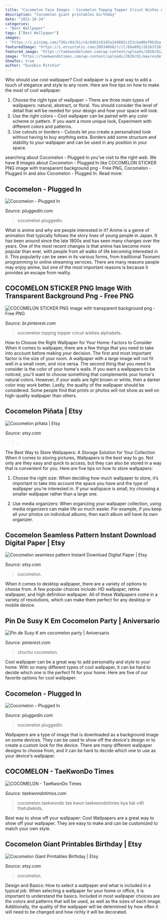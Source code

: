 ```yaml
---
title: "Cocomelon Face Images - Cocomelon Toppng Topper Cricut Wishes Alphabets"
description: "Cocomelon giant printables birthday"
date: "2021-10-24"
categories:
- "Best Wallpaper"
tags: ["Best Wallpaper"]
images:
- "https://i.pinimg.com/736x/8d/b1/c6/8db1c6145a144882c253cba08ef0b1ba.jpg"
featuredImage: "https://i.etsystatic.com/20934668/r/il/68a892/2616372611/il_794xN.2616372611_4376.jpg"
featured_image: "https://taekwondotimes.com/wp-content/uploads/2020/01/maxresdefault-1024x576.jpg"
image: "https://taekwondotimes.com/wp-content/uploads/2020/01/maxresdefault-1024x576.jpg"
ShowToc: true
author: "Eusebio Ritchie"
---
```



Who should use cool wallpaper?
Cool wallpaper is a great way to add a touch of elegance and style to any room. Here are five tips on how to make the most of cool wallpaper: 
1) Choose the right type of wallpaper – There are three main types of wallpapers: natural, abstract, or floral. You should consider the level of detail that will be needed for your design and how your space will look. 
2) Use the right colors – Cool wallpaper can be paired with any color scheme or pattern. If you want a more unique look, Experiment with different colors and patterns. 
3) Use cutouts or borders – Cutouts let you create a personalized look without having to buy anything extra. Borders add some structure and stability to your wallpaper and can be used in any position in your space.

	

		
searching about Cocomelon - Plugged In you've visit to the right web. We have 8 Images about Cocomelon - Plugged In like COCOMELON STICKER PNG image with transparent background png - Free PNG, Cocomelon - Plugged In and also Cocomelon - Plugged In. Read more:
		
    
## Cocomelon - Plugged In

<img loading=lazy src="https://www.pluggedin.com/wp-content/uploads/2020/09/cocomelon-1-1024x587.jpg" onerror="this.onerror=null;this.src='https://tse2.mm.bing.net/th?id=OIP.uDdBTDWFwBuoHgCfPmgpEwHaEP&amp;pid=15.1';" alt="Cocomelon - Plugged In">

_Source: pluggedin.com_

>cocomelon pluggedin. 

	

What is anime and why are people interested in it?
Anime is a genre of animation that typically follows the story lines of young people in Japan. It has been around since the late 1800s and has seen many changes over the years. One of the most recent changes is that anime has become more popular than ever, with people from all walks of life becoming interested in it. This popularity can be seen in its various forms, from traditional Toonami programming to online streaming services. There are many reasons people may enjoy anime, but one of the most important reasons is because it provides an escape from reality.

    
## COCOMELON STICKER PNG Image With Transparent Background Png - Free PNG

<img loading=lazy src="https://i.pinimg.com/736x/01/49/42/014942b4a99bb15cf3fd8d29e0e3b745.jpg" onerror="this.onerror=null;this.src='https://tse4.mm.bing.net/th?id=OIP.5abbByUcsGFiDY8Nv5G1rwHaHk&amp;pid=15.1';" alt="COCOMELON STICKER PNG image with transparent background png - Free PNG">

_Source: br.pinterest.com_

>cocomelon toppng topper cricut wishes alphabets. 

	

How to Choose the Right Wallpaper for Your Home: Factors to Consider
When it comes to wallpaper, there are a few things that you need to take into account before making your decision. The first and most important factor is the size of your room. A wallpaper with a large image will not fit well in a small room, and vice versa. 
The second thing that you need to consider is the color of your home's walls. If you want a wallpapers to be noticed, you'll want to choose something that complements your home's natural colors. However, if your walls are light brown or white, then a darker color may work better. 
Lastly, the quality of the wallpaper should be considered. Some people find that prints or photos will not show as well on high-quality wallpaper than others.

    
## Cocomelon Piñata | Etsy

<img loading=lazy src="https://i.etsystatic.com/20934668/r/il/68a892/2616372611/il_794xN.2616372611_4376.jpg" onerror="this.onerror=null;this.src='https://tse2.mm.bing.net/th?id=OIP.siCBgJDUABC8UoMyP0oetAHaJ4&amp;pid=15.1';" alt="Cocomelon piñata | Etsy">

_Source: etsy.com_

>. 

	

The Best Way to Store Wallpapers: A Storage Solution for Your Collection
When it comes to storing pictures, Wallpapers is the best way to go. Not only are they easy and quick to access, but they can also be stored in a way that is convenient for you. Here are five tips on how to store wallpapers:
1) Choose the right size: When deciding how much wallpaper to store, it’s important to take into account the space you have and the type of wallpaper you’re interested in. If your wallspace is small, try choosing a smaller wallpaper rather than a large one.

2) Use media organizers: When organizing your wallpaper collection, using media organizers can make life so much easier. For example, if you keep all your photos on individual albums, then each album will have its own organizer.

    
## Cocomelon Seamless Pattern Instant Download Digital Paper | Etsy

<img loading=lazy src="https://i.etsystatic.com/28005673/r/il/0037d0/2975847644/il_fullxfull.2975847644_aiqa.jpg" onerror="this.onerror=null;this.src='https://tse3.mm.bing.net/th?id=OIP.FOMEyQEG27lrsiUWHqhNCQHaHa&amp;pid=15.1';" alt="Cocomelon seamless pattern Instant Download Digital Paper | Etsy">

_Source: etsy.com_

>cocomelon. 

	

When it comes to desktop wallpaper, there are a variety of options to choose from. A few popular choices include: HD wallpaper, retina wallpaper, and high definition wallpaper. All of these Wallpapers come in a variety of resolutions, which can make them perfect for any desktop or mobile device. 

    
## Pin De Susy K Em Cocomelon Party | Aniversario

<img loading=lazy src="https://i.pinimg.com/736x/8d/b1/c6/8db1c6145a144882c253cba08ef0b1ba.jpg" onerror="this.onerror=null;this.src='https://tse3.mm.bing.net/th?id=OIP.-DdkHNoFmJ0dLsuMUzYaGAHaEK&amp;pid=15.1';" alt="Pin de Susy K em cocomelon party | Aniversario">

_Source: pinterest.com_

>chuchu cocomelon. 

	

Cool wallpaper can be a great way to add personality and style to your home. With so many different types of cool wallpaper, it can be hard to decide which one is the perfect fit for your home. Here are five of our favorite options for cool wallpaper: 

    
## Cocomelon - Plugged In

<img loading=lazy src="https://www.pluggedin.com/wp-content/uploads/2020/09/cocomelon-1.jpg" onerror="this.onerror=null;this.src='https://tse1.mm.bing.net/th?id=OIP.pYp7RpLy8g2TNQ5zZ1KP2gHaEP&amp;pid=15.1';" alt="Cocomelon - Plugged In">

_Source: pluggedin.com_

>cocomelon pluggedin. 

	

Wallpapers are a type of image that is downloaded as a background image on some devices. They can be used to show off the device's design or to create a custom look for the device. There are many different wallpaper designs to choose from, and it can be hard to decide which one to use as your device's wallpaper.

    
## COCOMELON - TaeKwonDo Times

<img loading=lazy src="https://taekwondotimes.com/wp-content/uploads/2020/01/maxresdefault-1024x576.jpg" onerror="this.onerror=null;this.src='https://tse3.mm.bing.net/th?id=OIP.XdUYg58RTWfBoX7AyPXfvAHaEK&amp;pid=15.1';" alt="COCOMELON - TaeKwonDo Times">

_Source: taekwondotimes.com_

>cocomelon taekwondo tae kwon taekwondotimes kya bài viết thetubekids. 

	

Best way to show off your wallpaper:
Cool Wallpapers are a great way to show off your wallpaper. They are easy to make and can be customized to match your own style.

    
## Cocomelon Giant Printables Birthday | Etsy

<img loading=lazy src="https://i.etsystatic.com/18822528/r/il/8ad9a5/2653201169/il_794xN.2653201169_cl2h.jpg" onerror="this.onerror=null;this.src='https://tse1.mm.bing.net/th?id=OIP.vLGGCn15jeuZVAMcMaHbSAHaF3&amp;pid=15.1';" alt="Cocomelon Giant Printables Birthday | Etsy">

_Source: etsy.com_

>cocomelon. 

	

Design and Basics: How to select a wallpaper and what is included in a typical job.
When selecting a wallpaper for your home or office, it is important to understand the basics. Included in most wallpaper choices are the colors and patterns that will be used, as well as the sizes of each image. Additionally, the quality of the wallpaper will be determined by how often it will need to be changed and how richly it will be decorated.

